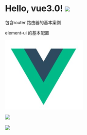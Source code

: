 # Hello, vue3.0! <img src="https://raw.githubusercontent.com/MartinHeinz/MartinHeinz/master/wave.gif" width="30px"> 
包含router 路由器的基本案例

element-ui 的基本配置




![img](https://github.com/Tanghoa/Vue3.0-TestPRO/blob/master/vue_test3.0/image/vue.jpg)

![](https://img.shields.io/badge/<WORD_ON_LEFT>-<WORD_ON_RIGHT>-informational?style=flat&logo=<LOGO_NAME>&logoColor=white&color=2bbc8a)



<img align="center" src="https://github-readme-stats.vercel.app/api/<CARD_TYPE>/?username=<USERNAME>&theme=<THEME_NAME>"/>

